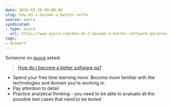 ```yaml
---
date: 2016-03-30 00:00:00
slug: how-do-i-become-a-better-softw
source: quora
syndicated:
- type: quora
  url: https://www.quora.com/How-do-I-become-a-better-software-qa/answer/Roy-Tang
tags:
- answers
---
```


Someone on [quora](https://quora.com) asked:

> [How do I become a better software qa?](https://www.quora.com/How-do-I-become-a-better-software-qa/answer/Roy-Tang)


<span class="ui_qtext_rendered_qtext"><ul><li>Spend your free time learning more. Become more familiar with the technologies and domain you're working in. </li><li>Pay attention to detail</li><li>Practice analytical thinking - you need to be able to evaluate all the possible test cases that need to be tested</li></ul></span>
